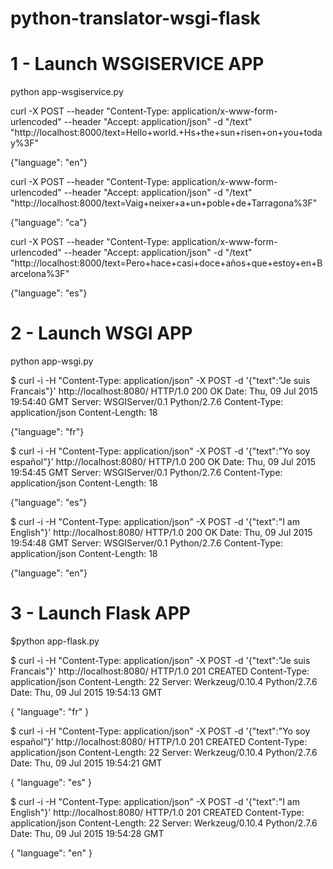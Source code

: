 # python-translator-wsgi-flask



# 1 - Launch WSGISERVICE APP 

 python app-wsgiservice.py


curl -X POST --header "Content-Type: application/x-www-form-urlencoded" --header "Accept: application/json" -d "/text" "http://localhost:8000/text=Hello+world.+Hs+the+sun+risen+on+you+today%3F"


{"language": "en"}


curl -X POST --header "Content-Type: application/x-www-form-urlencoded" --header "Accept: application/json" -d "/text" "http://localhost:8000/text=Vaig+neixer+a+un+poble+de+Tarragona%3F"

{"language": "ca"}

curl -X POST --header "Content-Type: application/x-www-form-urlencoded" --header "Accept: application/json" -d "/text"  "http://localhost:8000/text=Pero+hace+casi+doce+años+que+estoy+en+Barcelona%3F"

{"language": "es"}



# 2 - Launch WSGI APP 

 python app-wsgi.py

$ curl -i -H "Content-Type: application/json" -X POST -d '{"text":"Je suis Francais"}' http://localhost:8080/
HTTP/1.0 200 OK
Date: Thu, 09 Jul 2015 19:54:40 GMT
Server: WSGIServer/0.1 Python/2.7.6
Content-Type: application/json
Content-Length: 18

{"language": "fr"}

$ curl -i -H "Content-Type: application/json" -X POST -d '{"text":"Yo soy español"}' http://localhost:8080/
HTTP/1.0 200 OK
Date: Thu, 09 Jul 2015 19:54:45 GMT
Server: WSGIServer/0.1 Python/2.7.6
Content-Type: application/json
Content-Length: 18

{"language": "es"}

$ curl -i -H "Content-Type: application/json" -X POST -d '{"text":"I am English"}' http://localhost:8080/
HTTP/1.0 200 OK
Date: Thu, 09 Jul 2015 19:54:48 GMT
Server: WSGIServer/0.1 Python/2.7.6
Content-Type: application/json
Content-Length: 18

{"language": "en"}


# 3 - Launch Flask APP 

$python app-flask.py

$ curl -i -H "Content-Type: application/json" -X POST -d '{"text":"Je suis Francais"}' http://localhost:8080/
HTTP/1.0 201 CREATED
Content-Type: application/json
Content-Length: 22
Server: Werkzeug/0.10.4 Python/2.7.6
Date: Thu, 09 Jul 2015 19:54:13 GMT

{
  "language": "fr"
}


$ curl -i -H "Content-Type: application/json" -X POST -d '{"text":"Yo soy español"}' http://localhost:8080/
HTTP/1.0 201 CREATED
Content-Type: application/json
Content-Length: 22
Server: Werkzeug/0.10.4 Python/2.7.6
Date: Thu, 09 Jul 2015 19:54:21 GMT

{
  "language": "es"
}


$ curl -i -H "Content-Type: application/json" -X POST -d '{"text":"I am English"}' http://localhost:8080/
HTTP/1.0 201 CREATED
Content-Type: application/json
Content-Length: 22
Server: Werkzeug/0.10.4 Python/2.7.6
Date: Thu, 09 Jul 2015 19:54:28 GMT

{
  "language": "en"
}




